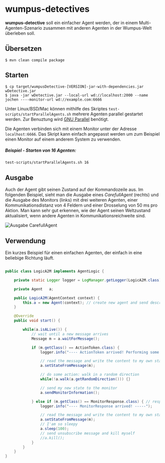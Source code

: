 # wumpus-detectives

**wumpus-detective** soll ein einfacher Agent werden, der in einem Multi-Agenten-Szenario
zusammen mit anderen Agenten in der Wumpus-Welt überleben soll.


## Übersetzen

```
$ mvn clean compile package
```

## Starten

```
$ cp target/wumpusDetective-[VERSION]-jar-with-dependencies.jar wDetective.jar
$ java -jar wDetective.jar --local-url wd://localhost:2000 --name jochen ----monitor-url wd://example.com:6666

```

Unter Linux/BSD/Mac können mithilfe des Skriptes `test-scripts/startParallelAgents.sh`
mehrere Agenten parallel gestartet werden. Zur Benuztung wird
[GNU Parallel](https://www.gnu.org/software/parallel/) benötigt.

Die Agenten verbinden sich mit einem Monitor unter der Adresse `localhost:6666`. Das
Skript kann einfach angepasst werden um zum Beispiel einen Monitor auf einem anderem
System zu verwenden.

##### Beispiel - Starten von 16 Agenten:


```bash
test-scripts/startParallelAgents.sh 16
```

## Ausgabe

Auch der Agent gibt seinen Zustand auf der Kommandozeile aus. Im folgenden Beispiel,
sieht man die Ausgabe eines *CarefullAgent* (rechts) und die Ausgabe des Monitors (links)
mit drei weiteren Agenten, einer Kommunikationsdistanz von 4 Feldern und einer
Drosselung von 50 ms pro Aktion. Man kann sehr gut erkennen, wie der Agent seinen
Weltzustand aktualisiert, wenn andere Agenten in Kommunikationsreichweite sind.


![Ausgabe CarefullAgent](../media/agent_4_agents.gif)

## Verwendung

Ein kurzes Beispiel für einen einfachen Agenten, der einfach in eine beliebige Richtung
läuft.


```java

public class LogicA2M implements AgentLogic {

    private static Logger logger = LogManager.getLogger(LogicA2M.class);

	private Agent 	a;

	public LogicA2M(AgentContext context) {
		this.a = new Agent(context); // create new agent and send description
	}

	@Override
	public void start() {

		while(a.isALive()) {
			// wait until a new message arrives
			Message m = a.waitForMessage();

			if (m.getClass() == ActionToken.class) {
				logger.info("---- ActionToken arrived! Performing some action. -----");

				// read the message and write the content to my own state
				a.setStateFromMessage(m);

				// do some action: walk in a random direction
				while(!a.walk(a.getRandomDirection())) {}

				// send my new state to the monitor
				a.sendMonitorInformation();

			} else if (m.getClass() == MonitorResponse.class) { // response for MonitorInformation
				logger.info("---- MonitorResponse arrived! -----");

				// read the message and write the content to my own state
				a.setStateFromMessage(m);
				// I'am so sleepy
				a.sleep(100);
				// send unsubscribe message and kill myself
				//a.kill();
			}
		}
	}
}

```
